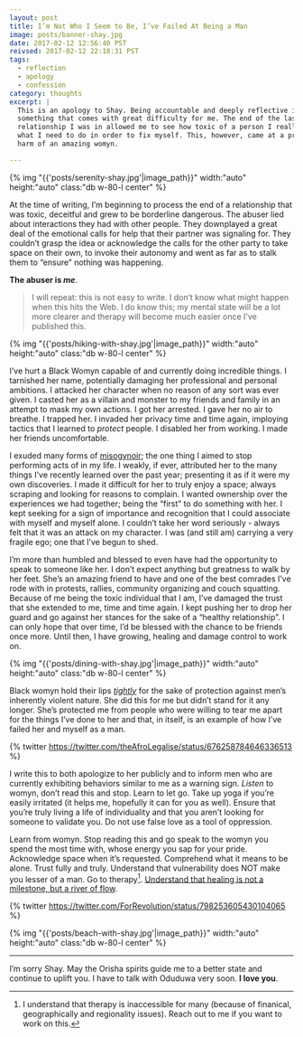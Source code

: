 ```yaml
---
layout: post
title: I’m Not Who I Seem to Be, I’ve Failed At Being a Man
image: posts/banner-shay.jpg
date: 2017-02-12 12:56:40 PST
reivsed: 2017-02-12 22:18:31 PST
tags:
  - reflection
  - apology
  - confession
category: thoughts
excerpt: |
  This is an apology to Shay. Being accountable and deeply reflective is
  something that comes with great difficulty for me. The end of the last
  relationship I was in allowed me to see how toxic of a person I really am and
  what I need to do in order to fix myself. This, however, came at a price; the
  harm of an amazing womyn.

---
```


{% img "{{'posts/serenity-shay.jpg'|image_path}}" width:"auto" height:"auto" class:"db w-80-l center" %}

At the time of writing, I’m beginning to process the end of a relationship that
was toxic, deceitful and grew to be borderline dangerous. The abuser lied about
interactions they had with other people. They downplayed a great deal of the
emotional calls for help that their partner was signaling for. They couldn’t
grasp the idea or acknowledge the calls for the other party to take space on
their own, to invoke their autonomy and went as far as to stalk them to “ensure”
nothing was happening.

**The abuser is _me_**.

> I will repeat: this is not easy to write. I don’t know what might happen when
> this hits the Web. I do know this; my mental state will be a lot more clearer
> and therapy will become much easier once I’ve published this.

{% img "{{'posts/hiking-with-shay.jpg'|image_path}}" width:"auto" height:"auto" class:"db w-80-l center" %}

I’ve hurt a Black Womyn capable of and currently doing incredible things.
I tarnished her name, potentially damaging her professional and personal
ambitions. I attacked her character when no reason of any sort was ever given.
I casted her as a villain and monster to my friends and family in an attempt to
mask my own actions. I got her arrested. I gave her no air to breathe. I trapped
her. I invaded her privacy time and time again, imploying tactics that I learned
to *protect* people. I disabled her from working. I made her friends
uncomfortable.

I exuded many forms of [misogynoir][1]; the one thing I aimed to stop performing
acts of in my life. I weakly, if ever, attributed her to the many things I’ve
recently learned over the past year; presenting it as if it were my own
discoveries. I made it difficult for her to truly enjoy a space; always scraping
and looking for reasons to complain. I wanted ownership over the experiences we
had together; being the “first” to do something with her. I kept seeking for
a sign of importance and recognition that I could associate with myself and
myself alone. I couldn’t take her word seriously - always felt that it was an
attack on my character. I was (and still am) carrying a very fragile ego; one
that I’ve begun to shed.

I’m more than humbled and blessed to even have had the opportunity to speak to
someone like her. I don’t expect anything but greatness to walk by her feet.
She’s an amazing friend to have and one of the best comrades I’ve rode with in
protests, rallies, community organizing and couch squatting. Because of me being
the toxic individual that I am, I’ve damaged the trust that she extended to me,
time and time again. I kept pushing her to drop her guard and go against her
stances for the sake of a “healthy relationship”. I can only hope that over
time, I’d be blessed with the chance to be friends once more. Until then, I have
growing, healing and damage control to work on.

{% img "{{'posts/dining-with-shay.jpg'|image_path}}" width:"auto" height:"auto" class:"db w-80-l center" %}

Black womyn hold their lips [*tightly*][2] for the sake of protection against
men’s inherently violent nature. She did this for me but didn’t stand for it any
longer. She’s protected me from people who were willing to tear me apart for the
things I’ve done to her and that, in itself, is an example of how I’ve failed
her and myself as a man.

{% twitter https://twitter.com/theAfroLegalise/status/676258784646336513 %}

I write this to both apologize to her publicly and to inform men who are
currently exhibiting behaviors similar to me as a warning sign. *Listen* to
womyn, don’t read this and stop. Learn to let go. Take up yoga if you’re easily
irritated (it helps me, hopefully it can for you as well). Ensure that you’re
truly living a life of individuality and that you aren’t looking for someone to
validate you. Do not use false love as a tool of oppression.

Learn from womyn. Stop reading this and go speak to the womyn you spend the most
time with, whose energy you sap for your pride. Acknowledge space when it’s
requested. Comprehend what it means to be alone. Trust fully and truly.
Understand that vulnerability does NOT make you lesser of a man. Go to
therapy[^1]. [Understand that healing is not a milestone, but a river of
flow][3].

{% twitter https://twitter.com/ForRevolution/status/798253605430104065 %}

{% img "{{'posts/beach-with-shay.jpg'|image_path}}" width:"auto" height:"auto" class:"db w-80-l center" %}

---

I’m sorry Shay. May the Orisha spirits guide me to a better state and continue
to uplift you. I have to talk with Oduduwa very soon. **I love you**.

[1]:http://www.gradientlair.com/post/84107309247/define-misogynoir-anti-black-misogyny-moya-bailey-coined
[2]: https://twitter.com/theAfroLegalise/status/676258784646336513
[3]: https://twitter.com/ForRevolution/status/798253605430104065
[^1]: I understand that therapy is inaccessible for many (because of finanical, geographically and regionality issues). Reach out to me if you want to work on this.
